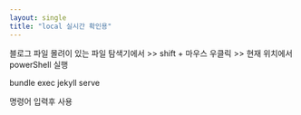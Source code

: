 ```yaml
---
layout: single
title: "local 실시간 확인용"
---
```




블로그 파일 몰려이 있는 파일 탐색기에서 >> shift + 마우스 우클릭 >> 현재 위치에서 powerShell 실행

bundle exec jekyll serve

명령어 입력후 사용



